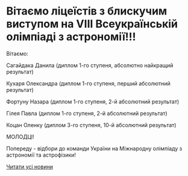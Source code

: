 # Вітаємо ліцеїстів з блискучим виступом на  VIІІ Всеукраїнській олімпіаді  з астрономії!!!

Вітаємо:

Сагайдака Данила (диплом 1-го ступеня, абсолютно найкращий результат)

Кухаря Олександра (диплом 1-го ступеня, перший абсолютний результат)

Фортуну Назара (диплом 1-го ступеня, 2-й абсолютний результат)

Гілея Павла (диплом 1-го ступеня, 2-й абсолютний результат)

Коцан Оленку (диплом 3-го ступеня, 10-й абсолютний результат)

МОЛОДЦІ!

Попереду - відбори до команди України на Міжнародну олімпіаду з астрономії та астрофізики!

[Читати усі новини](/news)


